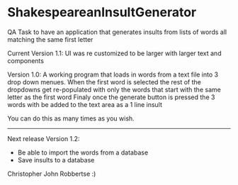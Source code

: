 # ShakespeareanInsultGenerator
QA Task to have an application that generates insults from lists of words all matching the same first letter

Current Version 1.1:
UI was re customized to be larger with larger text and components

Version 1.0:
A working program that loads in words from a text file into 3 drop down menues.
When the first word is selected the rest of the dropdowns get re-populated with only the words that start with the same letter as the first word
Finaly once the generate button is pressed the 3 words with be added to the text area as a 1 line insult

You can do this as many times as you wish.

------------------------------------------------------------------------------------------------------------------------------------------
Next release Version 1.2:
- Be able to import the words from a database
- Save insults to a database


Christopher John Robbertse :)
